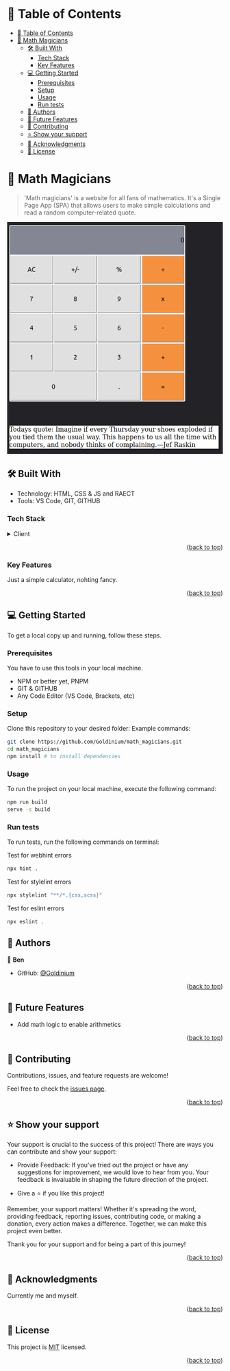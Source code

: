 <!-- TABLE OF CONTENTS -->

# 📗 Table of Contents

- [📗 Table of Contents](#-table-of-contents)
- [📖  Math Magicians ](#--Math_Magicians-)
  - [🛠 Built With ](#-built-with-)
    - [Tech Stack ](#tech-stack-)
    - [Key Features ](#key-features-)
  - [💻 Getting Started ](#-getting-started-)
    - [Prerequisites](#prerequisites)
    - [Setup](#setup)
    - [Usage](#usage)
    - [Run tests](#run-tests)
  - [👥 Authors ](#-authors-)
  - [🔭 Future Features ](#-future-features-)
  - [🤝 Contributing ](#-contributing-)
  - [⭐️ Show your support ](#️-show-your-support-)
  - [🙏 Acknowledgments ](#-acknowledgments-)
  - [📝 License ](#-license-)

<!-- PROJECT DESCRIPTION -->
# 📖  Math Magicians <a name="Math_Magicians"></a>

> 'Math magicians' is a website for all fans of mathematics. It's a Single Page App (SPA) that allows users to make simple calculations and read a random computer-related quote.

![](calculator.png)

## 🛠 Built With <a name="built-with"></a>
- Technology: HTML, CSS & JS and RAECT
- Tools: VS Code, GIT, GITHUB

### Tech Stack <a name="tech-stack"></a>
<details>
  <summary>Client</summary>
  <ul>
    <li><a href="https://developer.mozilla.org/en-US/docs/Web/HTML">HTML</a></li>
    <li><a href="https://developer.mozilla.org/en-US/docs/Web/CSS">CSS</a></li>
    <li><a href="https://developer.mozilla.org/en-US/docs/Web/JavaScript">JavaScript</a></li>
    <li><a href="https://react.dev/">React</a></li>
  </ul>
</details>

<p align="right">(<a href="#readme-top">back to top</a>)</p>

<!-- Features -->

### Key Features <a name="key-features"></a>

Just a simple calculator, nohting fancy.

<p align="right">(<a href="#readme-top">back to top</a>)</p>

<!-- GETTING STARTED -->
## 💻 Getting Started <a name="getting-started"></a>
To get a local copy up and running, follow these steps.

### Prerequisites

You have to use this tools in your local machine.

- NPM or better yet, PNPM
- GIT & GITHUB
- Any Code Editor (VS Code, Brackets, etc)

### Setup

Clone this repository to your desired folder:
Example commands:

```sh
git clone https://github.com/Goldinium/math_magicians.git
cd math_magicians
npm install # to install dependencies
```


### Usage
To run the project on your local machine, execute the following command:

```sh
npm run build
serve -s build
```


### Run tests

To run tests, run the following commands on terminal:

Test for webhint errors
```sh
npx hint .
```

Test for stylelint errors
```sh
npx stylelint "**/*.{css,scss}"
```

Test for eslint errors
```sh
npx eslint .
```

<!-- AUTHORS -->

## 👥 Authors <a name="authors"></a>

👤 **Ben**
- GitHub: [@Goldinium](https://github.com/Goldinium)


<p align="right">(<a href="#readme-top">back to top</a>)</p>


<!-- FUTURE FEATURES -->

## 🔭 Future Features <a name="future-features"></a>

- Add math logic to enable arithmetics


<p align="right">(<a href="#readme-top">back to top</a>)</p>

<!-- CONTRIBUTING -->

## 🤝 Contributing <a name="contributing"></a>
Contributions, issues, and feature requests are welcome!

Feel free to check the [issues page](https://github.com/Goldinium/math_magicians.git/issues).

<p align="right">(<a href="#readme-top">back to top</a>)</p>

<!-- SUPPORT -->

## ⭐️ Show your support <a name="support"></a>
Your support is crucial to the success of this project! There are ways you can contribute and show your support:

  - Provide Feedback: If you've tried out the project or have any suggestions for improvement, we would love to hear from you. Your feedback is invaluable in shaping the future direction of the project.

  - Give a ⭐️ if you like this project!


Remember, your support matters! Whether it's spreading the word, providing feedback, reporting issues, contributing code, or making a donation, every action makes a difference. Together, we can make this project even better.

Thank you for your support and for being a part of this journey!

<p align="right">(<a href="#readme-top">back to top</a>)</p>

<!-- ACKNOWLEDGEMENTS -->

## 🙏 Acknowledgments <a name="acknowledgements"></a>

Currently me and myself.

<p align="right">(<a href="#readme-top">back to top</a>)</p>


<!-- LICENSE -->

## 📝 License <a name="license"></a>

This project is [MIT](./LICENSE) licensed.

<p align="right">(<a href="#readme-top">back to top</a>)</p>
